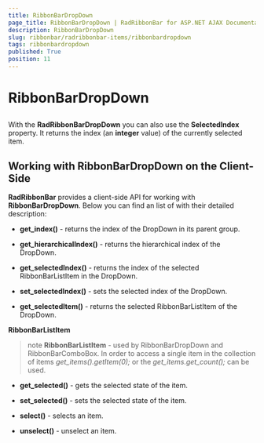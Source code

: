 ```yaml
---
title: RibbonBarDropDown
page_title: RibbonBarDropDown | RadRibbonBar for ASP.NET AJAX Documentation
description: RibbonBarDropDown
slug: ribbonbar/radribbonbar-items/ribbonbardropdown
tags: ribbonbardropdown
published: True
position: 11
---
```


# RibbonBarDropDown



## 

With the **RadRibbonBarDropDown** you can also use the **SelectedIndex** property. It returns the index (an **integer** value) of the currently selected item.

## Working with RibbonBarDropDown on the Client-Side

**RadRibbonBar** provides a client-side API for working with **RibbonBarDropDown**. Below you can find an list of with their detailed description:

* **get_index()** - returns the index of the DropDown in its parent group.

* **get_hierarchicalIndex()** - returns the hierarchical index of the DropDown.

* **get_selectedIndex()** - returns the index of the selected RibbonBarListItem in the DropDown.

* **set_selectedIndex()** - sets the selected index of the DropDown.

* **get_selectedItem()** - returns the selected RibbonBarListItem of the DropDown.

**RibbonBarListItem**

>note  **RibbonBarListItem** - used by RibbonBarDropDown and RibbonBarComboBox. In order to access a single item in the collection of items *get_items().getItem(0);* or the *get_items.get_count();* can be used.
>


* **get_selected()** - gets the selected state of the item.

* **set_selected()** - sets the selected state of the item.

* **select()** - selects an item.

* **unselect()** - unselect an item.
